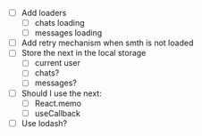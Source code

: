 - [ ] Add loaders
  - [ ] chats loading
  - [ ] messages loading
- [ ] Add retry mechanism when smth is not loaded
- [ ] Store the next in the local storage
  - [ ] current user
  - [ ] chats?
  - [ ] messages?
- [ ] Should I use the next:
  - [ ] React.memo
  - [ ] useCallback
- [ ] Use lodash?
